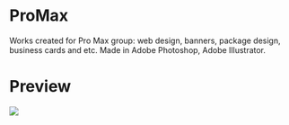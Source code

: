 # ProMax

Works created for Pro Max group: web design, banners, package design, business cards and etc. Made in Adobe Photoshop, Adobe Illustrator.

# Preview

![](./images/preview.gif)
